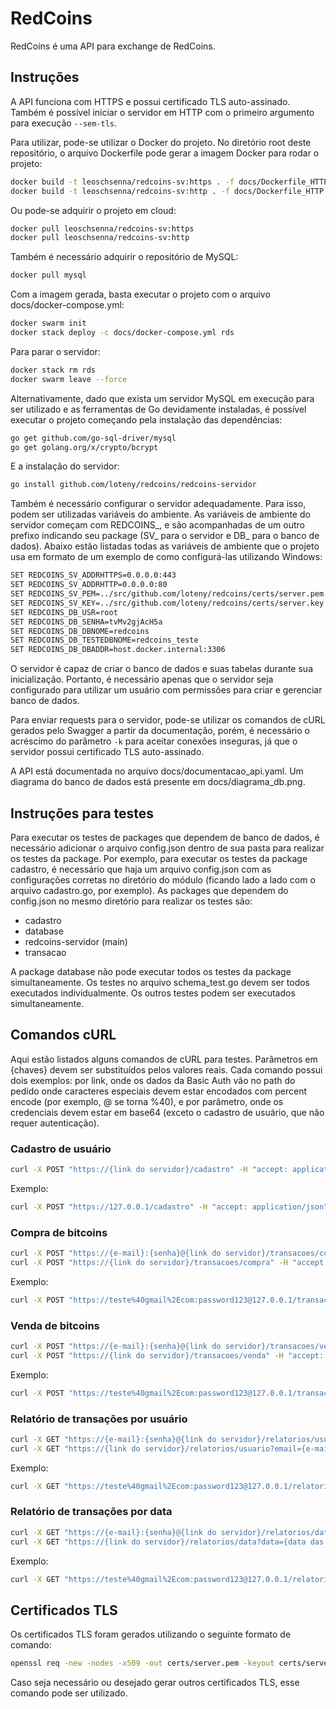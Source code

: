 # RedCoins

RedCoins é uma API para exchange de RedCoins.

## Instruções

A API funciona com HTTPS e possui certificado TLS auto-assinado. Também é possível iniciar o servidor em HTTP com o primeiro argumento para execução ```--sem-tls```.

Para utilizar, pode-se utilizar o Docker do projeto. No diretório root deste repositório, o arquivo Dockerfile pode gerar a imagem Docker para rodar o projeto:

```bash
docker build -t leoschsenna/redcoins-sv:https . -f docs/Dockerfile_HTTPS
docker build -t leoschsenna/redcoins-sv:http . -f docs/Dockerfile_HTTP
```

Ou pode-se adquirir o projeto em cloud:

```bash
docker pull leoschsenna/redcoins-sv:https
docker pull leoschsenna/redcoins-sv:http
```

Também é necessário adquirir o repositório de MySQL:

```bash
docker pull mysql
```

Com a imagem gerada, basta executar o projeto com o arquivo docs/docker-compose.yml:

```bash
docker swarm init
docker stack deploy -c docs/docker-compose.yml rds
```

Para parar o servidor:

```bash
docker stack rm rds
docker swarm leave --force
```

Alternativamente, dado que exista um servidor MySQL em execução para ser utilizado e as ferramentas de Go devidamente instaladas, é possível executar o projeto começando pela instalação das dependências:

```bash
go get github.com/go-sql-driver/mysql
go get golang.org/x/crypto/bcrypt
```

E a instalação do servidor:

```bash
go install github.com/loteny/redcoins/redcoins-servidor
```

Também é necessário configurar o servidor adequadamente. Para isso, podem ser utilizadas variáveis do ambiente. As variáveis de ambiente do servidor começam com REDCOINS_, e são acompanhadas de um outro prefixo indicando seu package (SV_ para o servidor e DB_ para o banco de dados). Abaixo estão listadas todas as variáveis de ambiente que o projeto usa em formato de um exemplo de como configurá-las utilizando Windows:

```bash
SET REDCOINS_SV_ADDRHTTPS=0.0.0.0:443
SET REDCOINS_SV_ADDRHTTP=0.0.0.0:80
SET REDCOINS_SV_PEM=../src/github.com/loteny/redcoins/certs/server.pem
SET REDCOINS_SV_KEY=../src/github.com/loteny/redcoins/certs/server.key
SET REDCOINS_DB_USR=root
SET REDCOINS_DB_SENHA=tvMv2gjAcH5a
SET REDCOINS_DB_DBNOME=redcoins
SET REDCOINS_DB_TESTEDBNOME=redcoins_teste
SET REDCOINS_DB_DBADDR=host.docker.internal:3306
```

O servidor é capaz de criar o banco de dados e suas tabelas durante sua inicialização. Portanto, é necessário apenas que o servidor seja configurado para utilizar um usuário com permissões para criar e gerenciar banco de dados.

Para enviar requests para o servidor, pode-se utilizar os comandos de cURL gerados pelo Swagger a partir da documentação, porém, é necessário o acréscimo do parâmetro ```-k``` para aceitar conexões inseguras, já que o servidor possui certificado TLS auto-assinado.

A API está documentada no arquivo docs/documentacao_api.yaml. Um diagrama do banco de dados está presente em docs/diagrama_db.png.

## Instruções para testes

Para executar os testes de packages que dependem de banco de dados, é necessário adicionar o arquivo config.json dentro de sua pasta para realizar os testes da package. Por exemplo, para executar os testes da package cadastro, é necessário que haja um arquivo config.json com as configurações corretas no diretório do módulo (ficando lado a lado com o arquivo cadastro.go, por exemplo). As packages que dependem do config.json no mesmo diretório para realizar os testes são:

- cadastro
- database
- redcoins-servidor (main)
- transacao

A package database não pode executar todos os testes da package simultaneamente. Os testes no arquivo schema_test.go devem ser todos executados individualmente. Os outros testes podem ser executados simultaneamente.

## Comandos cURL

Aqui estão listados alguns comandos de cURL para testes. Parâmetros em {chaves} devem ser substituídos pelos valores reais. Cada comando possui dois exemplos: por link, onde os dados da Basic Auth vão no path do pedido onde caracteres especiais devem estar encodados com percent encode (por exemplo, @ se torna %40), e por parâmetro, onde os credenciais devem estar em base64 (exceto o cadastro de usuário, que não requer autenticação).

### Cadastro de usuário

```bash
curl -X POST "https://{link do servidor}/cadastro" -H "accept: application/json" -H "Content-Type: application/x-www-form-urlencoded" -d "email={e-mail do usuário}&senha={senha do usuário}&nome={nome do usuário}&nascimento={data de nascimento do usuário}" -k -v
```

Exemplo:

```bash
curl -X POST "https://127.0.0.1/cadastro" -H "accept: application/json" -H "Content-Type: application/x-www-form-urlencoded" -d "email=teste%40gmail%2Ecom&senha=password123&nome=Usu%C3%A1rio%20Teste&nascimento=1990%2D03%2D08" -k -v
```

### Compra de bitcoins

```bash
curl -X POST "https://{e-mail}:{senha}@{link do servidor}/transacoes/compra" -H "accept: application/json" -H "Content-Type: application/x-www-form-urlencoded" -d "qtd={quantidade a ser comprada}&data={data da transação}" -k -v
curl -X POST "https://{link do servidor}/transacoes/compra" -H "accept: application/json" -H "authorization: Basic {autenticação do usuário}" -H "Content-Type: application/x-www-form-urlencoded" -d "qtd={quantidade a ser comprada}&data={data da transação}" -k -v
```

Exemplo:

```bash
curl -X POST "https://teste%40gmail%2Ecom:password123@127.0.0.1/transacoes/compra" -H "accept: application/json" -H "Content-Type: application/x-www-form-urlencoded" -d "qtd=0%2E002&data=2019%2D01%2D22" -k -v
```

### Venda de bitcoins

```bash
curl -X POST "https://{e-mail}:{senha}@{link do servidor}/transacoes/venda" -H "accept: application/json" -H "Content-Type: application/x-www-form-urlencoded" -d "qtd={quantidade a ser vendida}&data={data da transação}" -k -v
curl -X POST "https://{link do servidor}/transacoes/venda" -H "accept: application/json" -H "authorization: Basic {autenticação do usuário}" -H "Content-Type: application/x-www-form-urlencoded" -d "qtd={quantidade a ser vendida}&data={data da transação}" -k -v
```

Exemplo:

```bash
curl -X POST "https://teste%40gmail%2Ecom:password123@127.0.0.1/transacoes/venda" -H "accept: application/json" -H "Content-Type: application/x-www-form-urlencoded" -d "qtd=0%2E002&data=2019%2D01%2D22" -k -v
```

### Relatório de transações por usuário

```bash
curl -X GET "https://{e-mail}:{senha}@{link do servidor}/relatorios/usuario?email={e-mail do usuário}" -H "accept: application/json" -k -v
curl -X GET "https://{link do servidor}/relatorios/usuario?email={e-mail do usuário}" -H "accept: application/json" -H "authorization: Basic {autenticação do usuário}" -k -v
```

Exemplo:

```bash
curl -X GET "https://teste%40gmail%2Ecom:password123@127.0.0.1/relatorios/usuario?email=teste%40gmail%2Ecom" -H "accept: application/json" -k -v
```

### Relatório de transações por data

```bash
curl -X GET "https://{e-mail}:{senha}@{link do servidor}/relatorios/data?data={data das transações}" -H "accept: application/json" -k -v
curl -X GET "https://{link do servidor}/relatorios/data?data={data das transações}" -H "accept: application/json" -H "authorization: Basic {autenticação do usuário}" -k -v
```

Exemplo:

```bash
curl -X GET "https://teste%40gmail%2Ecom:password123@127.0.0.1/relatorios/data?data=2019%2D01%2D22" -H "accept: application/json" -k -v
```

## Certificados TLS

Os certificados TLS foram gerados utilizando o seguinte formato de comando:

```bash
openssl req -new -nodes -x509 -out certs/server.pem -keyout certs/server.key -days 3650 -subj "//C=BR\ST=ES\L=Cidade\O=Organização\OU=IT\emailAddress=email@gmail.com"
```

Caso seja necessário ou desejado gerar outros certificados TLS, esse comando pode ser utilizado.